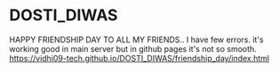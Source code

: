 # DOSTI_DIWAS
HAPPY FRIENDSHIP DAY TO ALL MY FRIENDS.. I have few errors. it's working good in main server but in github pages it's not so smooth.
https://vidhi09-tech.github.io/DOSTI_DIWAS/friendship_day/index.html
